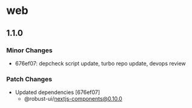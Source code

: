 # web

## 1.1.0

### Minor Changes

- 676ef07: depcheck script update, turbo repo update, devops review

### Patch Changes

- Updated dependencies [676ef07]
  - @robust-ui/nextjs-components@0.10.0
